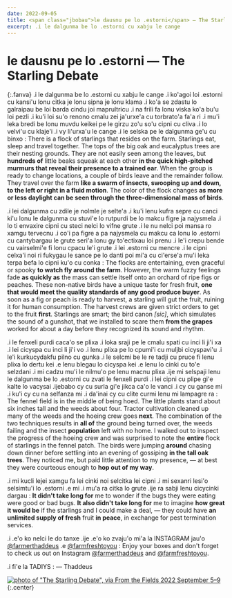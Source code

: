 ```yaml
---
date: 2022-09-05
title: <span class="jbobau">le dausnu pe lo .estorni</span> — The Starling Debate
excerpt: .i le dalgunma be lo .estorni cu xabju le cange
---
```


# <span class="jbobau">le dausnu pe lo .estorni</span> — The Starling Debate

{:.fanva}
.i le dalgunma be lo .estorni cu xabju le cange .i ko'agoi loi .estorni cu kansi'u lonu citka je lonu sipna je lonu klama .i ko'a se zdastu lo galraipau be loi barda cindu joi maprultricu .i na frili fa lonu viska ko'a bu'u loi pezli .i ku'i loi su'o renono cmalu zei ja'urxe'a cu torbrato'a fa'a ri .i mu'i leka bredi be lonu muvdu keikei pe le girzu zo'u so'u cipni cu cliva .i lo velvi'u cu klaje'i .i vy li'urxa'u le cange .i le selska pe le dalgunma ge'u cu binxo
: There is a flock of starlings that resides on the farm. Starlings eat, sleep and travel together. The tops of the big oak and eucalyptus trees are their nesting grounds. They are not easily seen among the leaves, but **hundreds of** little beaks squeak at each other **in the quick high-pitched murmurs that reveal their presence to a trained ear**. When the group is ready to change locations, a couple of birds leave and the remainder follow. They travel over the farm **like a swarm of insects, swooping up and down, to the left or right in a fluid motion**. The color of the flock changes **as more or less daylight can be seen through the three-dimensional mass of birds**.

.i lei dalgunma cu zdile je nolmle je selte'a .i ku'i lenu kufra sepre cu canci ki'u lonu le dalgunma cu stuvi'e lo rutpurdi be lo makcu figre ja najysmela .i lo ti envaxire cipni cu steci nelci lo vifne grute .i le nu nelci poi mansa ro xamgu tervecnu .i co'i pa figre a pa najysmela cu makcu ca lonu lo .estorni cu cantybargau le grute seri'a lonu gy to'ectixau loi prenu .i le'i crepu bende cu vairselmi'e fi lonu cpacu le'i grute .i lei .estorni cu mencre .i le cipni celxa'i noi ri fukygau le sance pe lo danti poi mi'a cu ci'erse'a mu'i leka terpa befa lo cipni ku'o cu conka
: The flocks are entertaining, even graceful or spooky **to watch fly around the farm**. However, the warm fuzzy feelings fade **as quickly as** the mass can settle itself onto an orchard of ripe figs or peaches. These non-native birds have a unique taste for fresh fruit, **one that would meet the quality standards of any good produce buyer**. As soon as a fig or peach is ready to harvest, a starling will gut the fruit, ruining it for human consumption. The harvest crews are given strict orders to get to the fruit **first**. Starlings are smart; the bird canon _[sic]_, which simulates the sound of a gunshot, that we installed to scare them **from the grapes** worked for about a day before they recognized its sound and rhythm.

.i le fenxeli purdi caca'o se plixa .i loka sraji pe le cmalu spati cu inci li ji'i xa .i lei cicyspa cu inci li ji'i vo .i lenu plixa pe lo cpumi'i cu muljbi cicyspavi'u .i le'i kurkucydakfu pilno cu gunka .i le selcmi be le re tadji cu pruce fi lenu plixa lo dertu kei .e lenu blegau lo cicyspa kei .e lenu lo cinki cu to'e selzdani .i mi cadzu mu'i le nilmu'o pe lenu macnu plixa .ije mi selspaji lenu le dalgunma be lo .estorni cu zvati le fenxeli purdi .i lei cipni cu plipe gi'e kalte lo vacysai .ijebabo cy cu surla gi'e jikca ca'o le vanci .i cy cu ganse mi .i ku'i cy cu na selfanza mi .i da'inai cy cu clite curmi lenu mi lampagre ra
: The fennel field is in the middle of being hoed. The little plants stand about six inches tall and the weeds about four. Tractor cultivation cleaned up many of the weeds and the hoeing crew goes **next**. The combination of the two techniques results in **all of** the ground being turned over, the weeds failing and the insect **population** left with no home. I walked out to inspect the progress of the hoeing crew and was surprised to note the **entire** flock of starlings in the fennel patch. The birds were jumping **around** chasing down dinner before settling into an evening of gossiping **in the tall oak trees**. They noticed me, but paid little attention to my presence, — at best they were courteous enough to **hop out of my way**.

.i mi kucli lejei xamgu fa lei cinki noi selcitka lei cipni .i mi sexanri lesi'o selsimtu'i lo .estorni .e mi .i mu'a ra citka lo grute .ije ra sabji lenu cicycinki dargau
: **It didn't take long for** me to wonder if the bugs they were eating were good or bad bugs. **It also didn't take long for** me to imagine **how great it would be** if the starlings and I could make a deal, — they could have **an unlimited supply of fresh** fruit **in peace**, in exchange for pest termination services.

.i .e'o ko nelci le do tanxe .ije .e'o ko zvaju'o mi'a la INSTAGRAM jau'o [@farmerthaddeus] .e [@farmfreshtoyou]
: Enjoy your boxes and don't forget to check us out on Instagram [@farmerthaddeus] and [@farmfreshtoyou].

.i fi'e la TADIYS
: — Thaddeus

[![photo of "The Starling Debate", via _From the Fields_ 2022 September 5–9](https://i.imgur.com/XiNQcvdl.jpg)](https://i.imgur.com/XiNQcvd.jpg)
{:.center}

[@farmerthaddeus]: https://instagram.com/farmerthaddeus
[@farmfreshtoyou]: https://instagram.com/farmfreshtoyou
